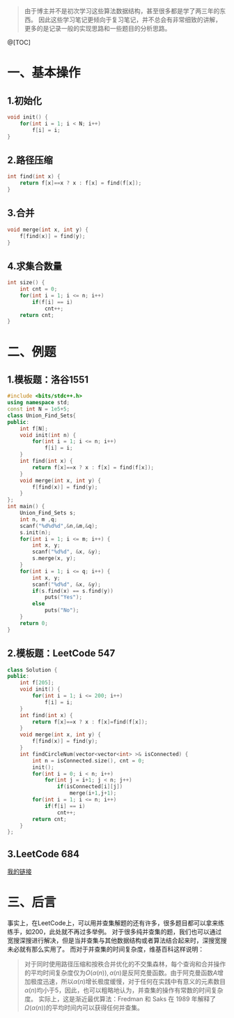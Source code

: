 > 由于博主并不是初次学习这些算法数据结构，甚至很多都是学了两三年的东西。
> 因此这些学习笔记更倾向于复习笔记，并不总会有非常细致的讲解，更多的是记录一般的实现思路和一些题目的分析思路。

@[TOC]
# 一、基本操作
## 1.初始化
```cpp
void init() {
	for(int i = 1; i < N; i++)
		f[i] = i;
}
```
## 2.路径压缩

```cpp
int find(int x) {
	return f[x]==x ? x : f[x] = find(f[x]);
}
```
## 3.合并
```cpp
void merge(int x, int y) {
	f[find(x)] = find(y);
}
```
## 4.求集合数量
```cpp
int size() {
	int cnt = 0;
	for(int i = 1; i <= n; i++)
		if(f[i] == i)
			cnt++;
	return cnt;
}
```
# 二、例题
## 1.模板题：洛谷1551

```cpp
#include <bits/stdc++.h>
using namespace std;
const int N = 1e5+5;
class Union_Find_Sets{
public:
	int f[N];
	void init(int n) {
		for(int i = 1; i <= n; i++)
			f[i] = i;
	}
	int find(int x) {
		return f[x]==x ? x : f[x] = find(f[x]);
	}
	void merge(int x, int y) {
		f[find(x)] = find(y);
	}
};
int main() {
	Union_Find_Sets s;
	int n, m ,q;
	scanf("%d%d%d",&n,&m,&q);
	s.init(n);
	for(int i = 1; i <= m; i++) {
		int x, y;
		scanf("%d%d", &x, &y);
		s.merge(x, y);
	}
	for(int i = 1; i <= q; i++) {
		int x, y;
		scanf("%d%d", &x, &y);
		if(s.find(x) == s.find(y))
			puts("Yes");
		else
			puts("No");
	}
	return 0;
}
```
## 2.模板题：LeetCode 547
```cpp
class Solution {
public:
	int f[205];
	void init() {
		for(int i = 1; i <= 200; i++)
			f[i] = i;
	}
	int find(int x) {
		return f[x]==x ? x : f[x]=find(f[x]);
	}
	void merge(int x, int y) {
		f[find(x)] = find(y);
	}
    int findCircleNum(vector<vector<int> >& isConnected) {
		int n = isConnected.size(), cnt = 0;
		init();
		for(int i = 0; i < n; i++)
			for(int j = i+1; j < n; j++)
				if(isConnected[i][j])
					merge(i+1,j+1);
		for(int i = 1; i <= n; i++)
			if(f[i] == i)
				cnt++;
		return cnt;
    }
};
```
## 3.LeetCode 684
[我的链接](https://yucohny.blog.csdn.net/article/details/113947319)

# 三、后言
事实上，在LeetCode上，可以用并查集解题的还有许多，很多题目都可以拿来练练手，如200，此处就不再过多举例。
对于很多纯并查集的题，我们也可以通过宽搜深搜进行解决，但是当并查集与其他数据结构或者算法结合起来时，深搜宽搜未必就有那么实用了。
而对于并查集的时间复杂度，维基百科这样说明：
> 对于同时使用路径压缩和按秩合并优化的不交集森林，每个查询和合并操作的平均时间复杂度仅为$O(\alpha (n)),\alpha (n)$是反阿克曼函数。由于阿克曼函数$A$增加极度迅速，所以$\alpha (n)$增长极度缓慢，对于任何在实践中有意义的元素数目$\alpha (n)$均小于5，因此，也可以粗略地认为，并查集的操作有常数的时间复杂度。
> 实际上，这是渐近最优算法：Fredman 和 Saks 在 1989 年解释了$\Omega (\alpha (n))$的平均时间内可以获得任何并查集。